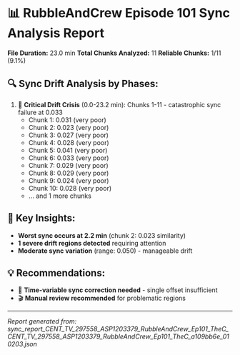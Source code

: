 📊 **RubbleAndCrew Episode 101 Sync Analysis Report**
============================================================

**File Duration:** 23.0 min
**Total Chunks Analyzed:** 11
**Reliable Chunks:** 1/11 (9.1%)

## 🔍 **Sync Drift Analysis by Phases:**

1. 🔴 **Critical Drift Crisis** (0.0-23.2 min): Chunks 1-11 - catastrophic sync failure at 0.033
   - Chunk 1: 0.031 (very poor)
   - Chunk 2: 0.023 (very poor)
   - Chunk 3: 0.027 (very poor)
   - Chunk 4: 0.028 (very poor)
   - Chunk 5: 0.041 (very poor)
   - Chunk 6: 0.033 (very poor)
   - Chunk 7: 0.029 (very poor)
   - Chunk 8: 0.029 (very poor)
   - Chunk 9: 0.024 (very poor)
   - Chunk 10: 0.028 (very poor)
   - ... and 1 more chunks

## 🎯 **Key Insights:**

- **Worst sync occurs at 2.2 min** (chunk 2: 0.023 similarity)
- **1 severe drift regions detected** requiring attention
- **Moderate sync variation** (range: 0.050) - manageable drift

## 💡 **Recommendations:**

- 🔧 **Time-variable sync correction needed** - single offset insufficient
- 🎬 **Manual review recommended** for problematic regions

---
*Report generated from: sync_report_CENT_TV_297558_ASP1203379_RubbleAndCrew_Ep101_TheC_CENT_TV_297558_ASP1203379_RubbleAndCrew_Ep101_TheC_a109bb6e_010203.json*